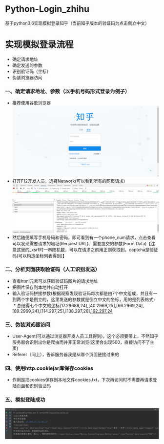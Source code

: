 # Python-Login_zhihu
基于python3.6实现模拟登录知乎（当前知乎版本的验证码为点击倒立中文）
# 实现模拟登录流程
* 确定请求地址
* 确定发送的参数
* 识别验证码（坐标）
* 伪装浏览器访问
### 一、确定请求地址、参数（以手机号码形式登录为例子）
* 推荐使用谷歌浏览器
![登录首页](https://github.com/legendheng/Python-Login_zhihu/blob/master/index.png)
* 打开F12开发人员，选择Network(可以看到所有的网页请求)
![查看请求信息](https://github.com/legendheng/Python-Login_zhihu/blob/master/getinfo.png)
* 然后随便填写手机号码和密码，即可看到有一个phone_num请求，点击查看可以发现需要请求的地址(Request URL)、需要提交的参数(Form Data)【注意这里的_xsrf时一串随机数，可以在请求之前用正则获取到，captcha是验证码(可以构造坐标列表得到)】

### 二、分析页面获取验证码（人工识别发送）
* 查看html元素可以获取验证码图片的请求地址
* 把图片保存到本地并自动打开
* 输入验证码拼接参数(根据观察发现验证码每次都是由7个中文组成，并且有一到两个字是倒立的，这里发送的参数就是倒立中文的坐标，用的是列表格式)
  * 总结得七个中文的坐标[17.29688,24],[40.2969,25],[66.2969,24],[89.2969,24],[114.297,25],[138.297,26],[162.297,24](该例子已经封装好，直接输入1-7对应中文倒立的位置，有两个则用空格隔开)
### 三、伪装浏览器访问
* User-Agent(可以通过浏览器开发人员工具得到)，这个必须要带上，不然知乎服务器会识别出你是爬虫而并非正常浏览(这里会出现500，直接访问不了主页)
* Referer（同上），告诉服务器我是从哪个页面链接过来的
### 四、使用http.cookiejar库保存cookies
* 作用是把cookies保存到本地文件cookies.txt，下次再访问时不需要再请求登陆页面和识别验证码
### 五、模拟登陆成功
![登录首页](https://github.com/legendheng/Python-Login_zhihu/blob/master/result.png)
